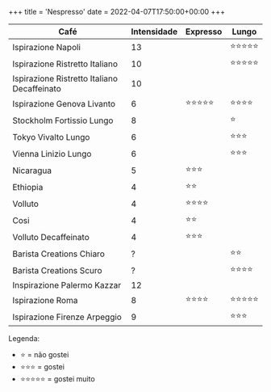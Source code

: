 +++
title = 'Nespresso'
date = 2022-04-07T17:50:00+00:00
+++

| Café                                        | Intensidade | Expresso                       | Lungo                          |
| ---                                         | ---         | ---                            | ---                            |
| Ispirazione Napoli                          | 13          |                                | :star::star::star::star::star: |
| Ispirazione Ristretto Italiano              | 10          |                                | :star::star::star::star::star: |
| Ispirazione Ristretto Italiano Decaffeinato | 10          |                                |                                |
| Ispirazione Genova Livanto                  | 6           | :star::star::star::star::star: | :star::star::star::star:       |
| Stockholm Fortissio Lungo                   | 8           |                                | :star:                         |
| Tokyo Vivalto Lungo                         | 6           |                                | :star::star::star:             |
| Vienna Linizio Lungo                        | 6           |                                | :star::star::star:             |
| Nicaragua                                   | 5           | :star::star::star:             |                                |
| Ethiopia                                    | 4           | :star::star:                   |                                |
| Volluto                                     | 4           | :star::star::star::star:       |                                |
| Cosi                                        | 4           | :star::star:                   |                                |
| Volluto Decaffeinato                        | 4           | :star::star::star:             |                                |
| Barista Creations Chiaro                    | ?           |                                | :star::star:                   |
| Barista Creations Scuro                     | ?           |                                | :star::star::star::star:       |
| Inspirazione Palermo Kazzar                 | 12          |                                |                                |
| Ispirazione Roma                            | 8           | :star::star::star::star:       | :star::star::star::star::star: |
| Ispirazione Firenze Arpeggio                | 9           |                                | :star::star::star:             |

Legenda:
- :star: = não gostei
- :star::star::star: = gostei
- :star::star::star::star::star: = gostei muito
